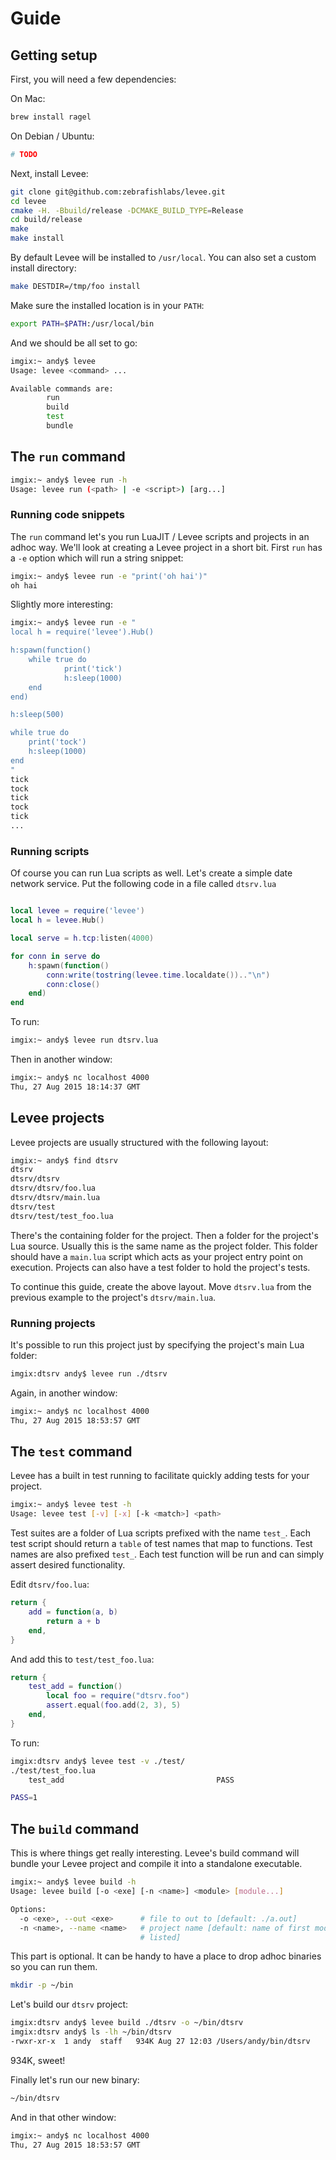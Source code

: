 # Guide


## Getting setup

First, you will need a few dependencies:

On Mac:

```bash
brew install ragel
```

On Debian / Ubuntu:

```bash
# TODO
```

Next, install Levee:

```bash
git clone git@github.com:zebrafishlabs/levee.git
cd levee
cmake -H. -Bbuild/release -DCMAKE_BUILD_TYPE=Release
cd build/release
make
make install
```

By default Levee will be installed to `/usr/local`. You can also set a custom
install directory:

```bash
make DESTDIR=/tmp/foo install
```

Make sure the installed location is in your `PATH`:

```bash
export PATH=$PATH:/usr/local/bin
```

And we should be all set to go:

```bash
imgix:~ andy$ levee
Usage: levee <command> ...

Available commands are:
        run
        build
        test
        bundle
```

## The `run` command

```bash
imgix:~ andy$ levee run -h
Usage: levee run (<path> | -e <script>) [arg...]
```

### Running code snippets

The `run` command let's you run LuaJIT / Levee scripts and projects in an adhoc
way. We'll look at creating a Levee project in a short bit. First `run` has a
`-e` option which will run a string snippet:

```bash
imgix:~ andy$ levee run -e "print('oh hai')"
oh hai
```

Slightly more interesting:

```bash
imgix:~ andy$ levee run -e "
local h = require('levee').Hub()

h:spawn(function()
	while true do
			print('tick')
			h:sleep(1000)
	end
end)

h:sleep(500)

while true do
	print('tock')
	h:sleep(1000)
end
"
tick
tock
tick
tock
tick
...
```

### Running scripts

Of course you can run Lua scripts as well. Let's create a simple date network
service. Put the following code in a file called `dtsrv.lua`

```lua

local levee = require('levee')
local h = levee.Hub()

local serve = h.tcp:listen(4000)

for conn in serve do
    h:spawn(function()
        conn:write(tostring(levee.time.localdate()).."\n")
        conn:close()
    end)
end
```

To run:

```bash
imgix:~ andy$ levee run dtsrv.lua
```

Then in another window:

```bash
imgix:~ andy$ nc localhost 4000
Thu, 27 Aug 2015 18:14:37 GMT
```

## Levee projects

Levee projects are usually structured with the following layout:

```bash
imgix:~ andy$ find dtsrv
dtsrv
dtsrv/dtsrv
dtsrv/dtsrv/foo.lua
dtsrv/dtsrv/main.lua
dtsrv/test
dtsrv/test/test_foo.lua
```

There's the containing folder for the project. Then a folder for the project's
Lua source.  Usually this is the same name as the project folder.  This folder
should have a `main.lua` script which acts as your project entry point
on execution.  Projects can also have a test folder to hold the project's
tests.

To continue this guide, create the above layout. Move `dtsrv.lua` from the
previous example to the project's `dtsrv/main.lua`.

### Running projects

It's possible to run this project just by specifying the project's main Lua
folder:

```bash
imgix:dtsrv andy$ levee run ./dtsrv
```

Again, in another window:

```bash
imgix:~ andy$ nc localhost 4000
Thu, 27 Aug 2015 18:53:57 GMT
```

## The `test` command

Levee has a built in test running to facilitate quickly adding tests for your
project.

```bash
imgix:~ andy$ levee test -h
Usage: levee test [-v] [-x] [-k <match>] <path>
```

Test suites are a folder of Lua scripts prefixed with the name `test_`.  Each
test script should return a `table` of test names that map to functions. Test
names are also prefixed `test_`. Each test function will be run and can simply
assert desired functionality.

Edit `dtsrv/foo.lua`:

```lua
return {
    add = function(a, b)
        return a + b
    end,
}
```

And add this to `test/test_foo.lua`:

```lua
return {
    test_add = function()
        local foo = require("dtsrv.foo")
        assert.equal(foo.add(2, 3), 5)
    end,
}
```

To run:

```bash
imgix:dtsrv andy$ levee test -v ./test/
./test/test_foo.lua
    test_add                                  PASS

PASS=1
```

## The `build` command

This is where things get really interesting. Levee's build command will bundle
your Levee project and compile it into a standalone executable.

```bash
imgix:~ andy$ levee build -h
Usage: levee build [-o <exe] [-n <name>] <module> [module...]

Options:
  -o <exe>, --out <exe>      # file to out to [default: ./a.out]
  -n <name>, --name <name>   # project name [default: name of first module
                             # listed]
```

This part is optional. It can be handy to have a place to drop adhoc binaries
so you can run them.

```bash
mkdir -p ~/bin
```

Let's build our `dtsrv` project:

```bash
imgix:dtsrv andy$ levee build ./dtsrv -o ~/bin/dtsrv
imgix:dtsrv andy$ ls -lh ~/bin/dtsrv
-rwxr-xr-x  1 andy  staff   934K Aug 27 12:03 /Users/andy/bin/dtsrv
```

934K, sweet!

Finally let's run our new binary:

```bash
~/bin/dtsrv
```

And in that other window:

```bash
imgix:~ andy$ nc localhost 4000
Thu, 27 Aug 2015 18:53:57 GMT
```
